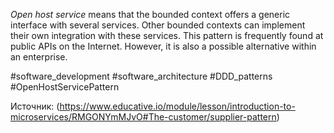 _Open host service_ means that the bounded context offers a generic interface with several services. Other bounded contexts can implement their own integration with these services. This pattern is frequently found at public APIs on the Internet. However, it is also a possible alternative within an enterprise.

#software_development #software_architecture #DDD_patterns 
#OpenHostServicePattern

Источник: (https://www.educative.io/module/lesson/introduction-to-microservices/RMGONYmMJvO#The-customer/supplier-pattern)